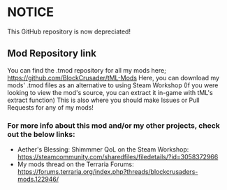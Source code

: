 # NOTICE
This GitHub repository is now depreciated!

## Mod Repository link
You can find the .tmod repository for all my mods here; https://github.com/BlockCrusader/tML-Mods
Here, you can download my mods' .tmod files as an alternative to using Steam Workshop (If you were looking to view the mod's source, you can extract it in-game with tML's extract function)
This is also where you should make Issues or Pull Requests for any of my mods!

### For more info about this mod and/or my other projects, check out the below links:
- Aether's Blessing: Shimmmer QoL on the Steam Workshop: https://steamcommunity.com/sharedfiles/filedetails/?id=3058372966
- My mods thread on the Terraria Forums: https://forums.terraria.org/index.php?threads/blockcrusaders-mods.122946/

